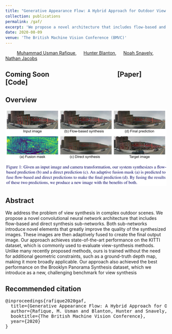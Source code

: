 ```yaml
---
title: "Generative Appearance Flow: A Hybrid Approach for Outdoor View Synthesis"
collection: publications
permalink: /gaf/
excerpt: 'We propose a novel architecture that includes flow-based and direct synthesis sub-networks for novel view synthesis.'
date: 2020-08-09
venue: 'The British Machine Vision Conference (BMVC)'
---
```


&emsp; &emsp; [Muhammad Usman Rafique](http://urafique.com), &emsp; [Hunter Blanton](https://hblanton.github.io/), &emsp; [Noah Snavely](http://www.cs.cornell.edu/~snavely/), &emsp; [Nathan Jacobs](https://jacobsn.github.io/)

##  Coming Soon &emsp;  &emsp;  &emsp; &emsp;  &emsp; &emsp;  &emsp;   &emsp; [Paper]   &emsp;  &emsp;      [Code]

## Overview
![GAF overview](/images/GAF_front_fig.png)

## Abstract
We address the problem of view synthesis in complex outdoor scenes. We propose a novel convolutional neural network architecture that includes flow-based and direct synthesis sub-networks. Both sub-networks introduce novel elements that greatly improve the quality of the synthesized images. These images are then adaptively fused to create the final output image. Our approach achieves state-of-the-art performance on the KITTI dataset, which is commonly used to evaluate view-synthesis methods. Unlike many recently proposed methods, ours is trained without the need for additional geometric constraints, such as a ground-truth depth map, making it more broadly applicable. Our approach also achieved the best performance on the Brooklyn Panorama Synthesis dataset, which we introduce as a new, challenging benchmark for view synthesis

## Recommended citation
<pre>
@inproceedings{rafique2020gaf,
  title={Generative Appearance Flow: A Hybrid Approach for Outdoor View Synthesis},
  author={Rafique, M. Usman and Blanton, Hunter and Snavely, Noah and Jacobs, Nathan},
  booktitle={The British Machine Vision Conference},
  year={2020}
}
</pre>
